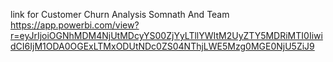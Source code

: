 link for Customer Churn Analysis Somnath And Team
https://app.powerbi.com/view?r=eyJrIjoiOGNhMDM4NjUtMDcyYS00ZjYyLTllYWItM2UyZTY5MDRiMTI0IiwidCI6IjM1ODA0OGExLTMxODUtNDc0ZS04NThjLWE5Mzg0MGE0NjU5ZiJ9
